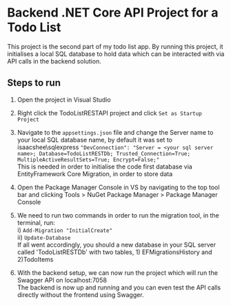 # Backend .NET Core API Project for a Todo List

This project is the second part of my todo list app.
By running this project, it initialises a local SQL database to hold data which can be interacted with via API calls in the backend solution.

## Steps to run
1) Open the project in Visual Studio
   
2) Right click the TodoListRESTAPI project and click `Set as Startup Project`
 
3) Navigate to the `appsettings.json` file and change the Server name to your local SQL database name, by default it was set to isaacshee\\sqlexpress
     `"DevConnection": "Server = <your sql server name>; Database=TodoListRESTDb; Trusted_Connection=True; MultipleActiveResultSets=True; Encrypt=False;"`
   <br>This is needed in order to initialise the code first database via EntityFramework Core Migration, in order to store data
4) Open the Package Manager Console in VS by navigating to the top tool bar and clicking Tools > NuGet Package Manager > Package Manager Console
 
5) We need to run two commands in order to run the migration tool, in the terminal, run:
   <br>i) `Add-Migration "InitialCreate"`
   <br>ii) `Update-Database`
   <br>If all went accordingly, you should a new database in your SQL server called 'TodoListRESTDb' with two tables, 1) EFMigrationsHistory and 2)TodoItems
   
6) With the backend setup, we can now run the project which will run the Swagger API on localhost:7058
   <br>The backend is now up and running and you can even test the API calls directly without the frontend using Swagger.
